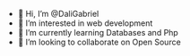 - 👋 Hi, I’m @DaliGabriel
- 👀 I’m interested in web development
- 🌱 I’m currently learning Databases and Php
- 💞️ I’m looking to collaborate on Open Source

<!---
DaliGabriel/DaliGabriel is a ✨ special ✨ repository because its `README.md` (this file) appears on your GitHub profile.
You can click the Preview link to take a look at your changes.
--->
